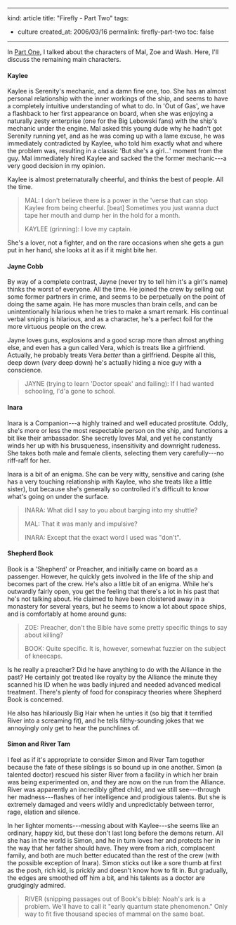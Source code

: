 -----
kind: article
title: "Firefly - Part Two"
tags:
- culture
created_at: 2006/03/16
permalink: firefly-part-two
toc: false
-----

<p>In <a href="http://www.rousette.org.uk/blog/archives/2006/03/13/firefly-part-one/">Part One</a>, I talked about the characters of Mal, Zoe and Wash. Here, I'll discuss the remaining main characters.</p>

<h4>Kaylee</h4>

<p>Kaylee is Serenity's mechanic, and a damn fine one, too. She has an almost personal relationship with the inner workings of the ship, and seems to have a completely intuitive understanding of what to do. In 'Out of Gas', we have a flashback to her first appearance on board, when she was enjoying a naturally zesty enterprise (one for the Big Lebowski fans) with the ship's mechanic under the engine. Mal asked this young dude why he hadn't got Serenity running yet, and as he was coming up with a lame excuse, he was immediately contradicted by Kaylee, who told him exactly what and where the problem was, resulting in a classic 'But she's a girl...' moment from the guy. Mal immediately hired Kaylee and sacked the the former mechanic---a very good decision in my opinion.</p>

<p>Kaylee is almost preternaturally cheerful, and thinks the best of people. All the time.</p>

<blockquote>
<p>MAL: I don't believe there is a power in the 'verse that can stop Kaylee from being cheerful. [beat] Sometimes you just wanna duct tape her mouth and dump her in the hold for a month.</p>
<p>KAYLEE (grinning): I love my captain.</p>
</blockquote>

<p>She's a lover, not a fighter, and on the rare occasions when she gets a gun put in her hand, she looks at it as if it might bite her.</p>

<h4>Jayne Cobb</h4>

<p>By way of a complete contrast, Jayne (never try to tell him it's a girl's name) thinks the worst of everyone. All the time. He joined the crew by selling out some former partners in crime, and seems to be perpetually on the point of doing the same again. He has more muscles than brain cells, and can be unintentionally hilarious when he tries to make a smart remark. His continual verbal sniping is hilarious, and as a character, he's a perfect foil for the more virtuous people on the crew.</p>

<p>Jayne loves guns, explosions and a good scrap more than almost anything else, and even has a gun called Vera, which is treats like a girlfriend. Actually, he probably treats Vera <em>better</em> than a girlfriend. Despite all this, deep down (<em>very</em> deep down) he's actually hiding a nice guy with a conscience.</p>

<blockquote>
<p>JAYNE (trying to learn 'Doctor speak' and failing): If I had wanted schooling, I'd'a gone to school.</p>
</blockquote>

<h4>Inara</h4>

<p>Inara is a Companion---a highly trained and well educated prostitute. Oddly, she's more or less the most respectable person on the ship, and functions a bit like their ambassador. She secretly loves Mal, and yet he constantly winds her up with his brusqueness, insensitivity and downright rudeness. She takes both male and female clients, selecting them very carefully---no riff-raff for her.</p>

<p>Inara is a bit of an enigma. She can be very witty, sensitive and caring (she has a very touching relationship with Kaylee, who she treats like a little sister), but because she's generally so controlled it's difficult to know what's going on under the surface. </p>

<blockquote>
<p>INARA: What did I say to you about barging into my shuttle?</p>
<p>MAL: That it was manly and impulsive?</p>
<p>INARA: Except that the exact word I used was "don't".</p>
</blockquote>

<h4>Shepherd Book</h4>

<p>Book is a 'Shepherd' or Preacher, and initially came on board as a passenger. However, he quickly gets involved in the life of the ship and becomes part of the crew. He's also a little bit of an enigma. While he's outwardly fairly open, you get the feeling that there's a lot in his past that he's not talking about. He claimed to have been cloistered away in a monastery for several years, but he seems to know a lot about space ships, and is comfortably at home around guns:</p>

<blockquote>
<p>ZOE: Preacher, don't the Bible have some pretty specific things to say about killing?</p>
<p>BOOK: Quite specific. It is, however, somewhat fuzzier on the subject of kneecaps.</p>
</blockquote>

<p>Is he really a preacher? Did he have anything to do with the Alliance in the past? He certainly got treated like royalty by the Alliance the minute they scanned his ID when he was badly injured and needed advanced medical treatment. There's plenty of food for conspiracy theories where Shepherd Book is concerned.</p>

<p>He also has hilariously Big Hair when he unties it (so big that it terrified River into a screaming fit), and he tells filthy-sounding jokes that we annoyingly only get to hear the punchlines of.</p>

<h4>Simon and River Tam</h4>

<p>I feel as if it's appropriate to consider Simon and River Tam together because the fate of these siblings is so bound up in one another. Simon (a talented doctor) rescued his sister River from a facility in which her brain was being experimented on, and they are now on the run from the Alliance. River was apparently an incredibly gifted child, and we still see---through her madness---flashes of her intelligence and prodigious talents. But she is extremely damaged and veers wildly and unpredictably between terror, rage, elation and silence.</p>

<p>In her lighter moments---messing about with Kaylee---she seems like an ordinary, happy kid, but these don't last long before the demons return. All she has in the world is Simon, and he in turn loves her and protects her in the way that her father should have. They were from a rich, complacent family, and both are much better educated than the rest of the crew (with the possible exception of Inara). Simon sticks out like a sore thumb at first as the posh, rich kid, is prickly and doesn't know how to fit in. But gradually, the edges are smoothed off him a bit, and his talents as a doctor are grudgingly admired.</p>

<blockquote>
<p>RIVER (snipping passages out of Book's bible): Noah's ark is a problem. We'll have to call it "early quantum state phenomenon." Only way to fit five thousand species of mammal on the same boat.</p>
</blockquote>



